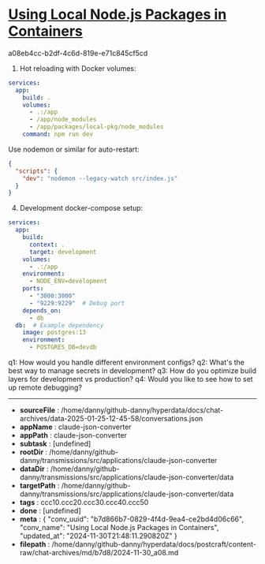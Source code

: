 # [Using Local Node.js Packages in Containers](https://claude.ai/chat/b7d866b7-0829-4f4d-9ea4-ce2bd4d06c66)

a08eb4cc-b2df-4c6d-819e-e71c845cf5cd

 1. Hot reloading with Docker volumes:
```docker-compose.yml
services:
  app:
    build: .
    volumes:
      - .:/app
      - /app/node_modules
      - /app/packages/local-pkg/node_modules
    command: npm run dev
```
Use nodemon or similar for auto-restart:
```json
{
  "scripts": {
    "dev": "nodemon --legacy-watch src/index.js"
  }
}
```

4. Development docker-compose setup:
```yaml
services:
  app:
    build: 
      context: .
      target: development
    volumes:
      - .:/app
    environment:
      - NODE_ENV=development
    ports:
      - "3000:3000"
      - "9229:9229"  # Debug port
    depends_on:
      - db
  db:  # Example dependency
    image: postgres:13
    environment:
      - POSTGRES_DB=devdb
```

q1: How would you handle different environment configs?
q2: What's the best way to manage secrets in development?
q3: How do you optimize build layers for development vs production?
q4: Would you like to see how to set up remote debugging?

---

* **sourceFile** : /home/danny/github-danny/hyperdata/docs/chat-archives/data-2025-01-25-12-45-58/conversations.json
* **appName** : claude-json-converter
* **appPath** : claude-json-converter
* **subtask** : [undefined]
* **rootDir** : /home/danny/github-danny/transmissions/src/applications/claude-json-converter
* **dataDir** : /home/danny/github-danny/transmissions/src/applications/claude-json-converter/data
* **targetPath** : /home/danny/github-danny/transmissions/src/applications/claude-json-converter/data
* **tags** : ccc10.ccc20.ccc30.ccc40.ccc50
* **done** : [undefined]
* **meta** : {
  "conv_uuid": "b7d866b7-0829-4f4d-9ea4-ce2bd4d06c66",
  "conv_name": "Using Local Node.js Packages in Containers",
  "updated_at": "2024-11-30T21:48:11.290820Z"
}
* **filepath** : /home/danny/github-danny/hyperdata/docs/postcraft/content-raw/chat-archives/md/b7d8/2024-11-30_a08.md